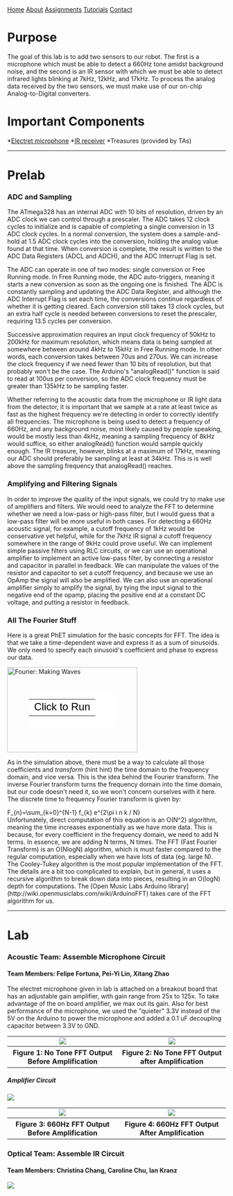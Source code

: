 <head>
<link rel="stylesheet" href="../myStyles.css">
<script type="text/javascript" src="http://latex.codecogs.com/latexit.js"></script>
</head>

<div class="top-navbar">
  <a href="../index.html">Home</a>
  <a href="../about.html">About</a>
  <a href="../assignments.html" class="current">Assignments</a>
  <a href="../tutorials.html">Tutorials</a>
  <a href="../contact.html">Contact</a>
</div>

# Purpose
The goal of this lab is to add two sensors to our robot. The first is a microphone which must be able to detect a 660Hz tone amidst background noise, and the second is an IR sensor with which we must be able to detect infrared lights blinking at 7kHz, 12kHz, and 17kHz. To process the analog data received by the two sensors, we must make use of our on-chip Analog-to-Digital converters.

# Important Components
*[Electret microphone](https://www.adafruit.com/product/1063)
*[IR receiver](https://www.digikey.com/product-detail/en/lite-on-inc/LTR-301/160-1065-ND/153270)
*Treasures (provided by TAs)

---

# Prelab
### ADC and Sampling
The ATmega328 has an internal ADC with 10 bits of resolution, driven by an ADC clock we can control through a prescaler. The ADC takes 12 clock cycles to initialize and is capable of completing a single conversion in 13 ADC clock cycles. In a normal conversion, the system does a sample-and-hold at 1.5 ADC clock cycles into the conversion, holding the analog value found at that time. When conversion is complete, the result is written to the ADC Data Registers (ADCL and ADCH), and the ADC Interrupt Flag is set.

The ADC can operate in one of two modes: single conversion or Free Running mode. In Free Running mode, the ADC auto-triggers, meaning it starts a new conversion as soon as the ongoing one is finished. The ADC is constantly sampling and updating the ADC Data Register, and although the ADC Interrupt Flag is set each time, the conversions continue regardless of whether it is getting cleared. Each conversion still takes 13 clock cycles, but an extra half cycle is needed between conversions to reset the prescaler, requiring 13.5 cycles per conversion. 

Successive approximation requires an input clock frequency of 50kHz to 200kHz for maximum resolution, which means data is being sampled at somewhere between around 4kHz to 15kHz in Free Running mode. In other words, each conversion takes between 70us and 270us. We can increase the clock frequency if we need fewer than 10 bits of resolution, but that probably won't be the case. The Arduino's "analogRead()" function is said to read at 100us per conversion, so the ADC clock frequency must be greater than 135kHz to be sampling faster.

Whether referring to the acoustic data from the microphone or IR light data from the detector, it is important that we sample at a rate at least twice as fast as the highest frequency we're detecting in order to correctly identify all frequencies. The microphone is being used to detect a frequency of 660Hz, and any background noise, most likely caused by people speaking, would be mostly less than 4kHz, meaning a sampling frequency of 8kHz would suffice, so either analogRead() function would sample quickly enough. The IR treasure, however, blinks at a maximum of 17kHz, meaning our ADC should preferably be sampling at least at 34kHz. This is is well above the sampling frequency that analogRead() reaches.

### Amplifying and Filtering Signals
In order to improve the quality of the input signals, we could try to make use of amplifiers and filters. We would need to analyze the FFT to determine whether we need a low-pass or high-pass filter, but I would guess that a low-pass filter will be more useful in both cases. For detecting a 660Hz acoustic signal, for example, a cutoff frequency of 1kHz would be conservative yet helpful, while for the 7kHz IR signal a cutoff frequency somewhere in the range of 9kHz could prove useful. We can implement simple passive filters using RLC circuits, or we can use an operational amplifier to implement an active low-pass filter, by connecting a resistor and capacitor in parallel in feedback. We can manipulate the values of the resistor and capacitor to set a cutoff frequency, and because we use an OpAmp the signal will also be amplified. We can also use an operational amplifier simply to amplify the signal, by tying the input signal to the negative end of the opamp, placing the positive end at a constant DC voltage, and putting a resistor in feedback. 

### All The Fourier Stuff
Here is a great PhET simulation for the basic concepts for FFT. The idea is that we take a time-dependent wave and express it as a sum of sinusoids. We only need to specify each sinusoid's coefficient and phase to express our data.
<div style="position: relative; width: 300px; height: 197px;"><a href="https://phet.colorado.edu/sims/fourier/fourier_en.jnlp" style="text-decoration: none;"><img src="https://phet.colorado.edu/sims/fourier/fourier-600.png" alt="Fourier: Making Waves" style="border: none;" width="300" height="197"/><div style="position: absolute; width: 200px; height: 80px; left: 50px; top: 58px; background-color: #FFF; opacity: 0.6; filter: alpha(opacity = 60);"></div><table style="position: absolute; width: 200px; height: 80px; left: 50px; top: 58px;"><tr><td style="text-align: center; color: #000; font-size: 24px; font-family: Arial,sans-serif;">Click to Run</td></tr></table></a></div>

As in the simulation above, there must be a way to calculate all those coefficients and *transform* (hint hint) the time domain to the frequency domain, and vice versa. This is the idea behind the Fourier transform. The inverse Fourier transform turns the frequency domain into the time domain, but our code doesn't need it, so we won't concern ourselves with it here.
The discrete time to frequency Fourier transform is given by:
<div lang="latex">F_{n}=\sum_{k=0}^{N-1} f_{k} e^{2\pi i n k / N}</div>
Unfortunately, direct computation of this equation is an O(N^2) algorithm, meaning the time increases exponentially as we have more data. This is because, for every coefficient in the frequency domain, we need to add N terms. In essence, we are adding N terms, N times. The FFT (Fast Fourier Transform) is an O(NlogN) algorithm, which is must faster compared to the regular computation, especially when we have lots of data (eg. large N). The Cooley-Tukey algorithm is the most popular implementation of the FFT. The details are a bit too complicated to explain, but in general, it uses a recursive algorithm to break down data into pieces, resulting in an O(logN) depth for computations. The [Open Music Labs Arduino library](http://wiki.openmusiclabs.com/wiki/ArduinoFFT) takes care of the FFT algorithm for us.

---

# Lab

### Acoustic Team: Assemble Microphone Circuit
<!--<h4 class="h4-color">-->
#### Team Members: Felipe Fortuna, Pei-Yi Lin, Xitang Zhao

The electret microphone given in lab is attached on a breakout board that has an adjustable gain amplifier, with gain range from 25x to 125x. To take advantage of the on board amplifier, we max out its gain. Also for best performance of the microphone, we used the "quieter" 3.3V instead of the 5V on the Arduino to power the microphone and added a 0.1 uF decoupling capacitor between 3.3V to GND.
<table>
<tr>
	<td align="center"><img src="Figure_1.png"></td>
	<!--alt="Wiring Setup - Read Pot Value">-->
	<!--alt="Code - Read Pot Value"-->
	<td align="center"><img src="Figure_2.png" ></td>
</tr>
<tr>
	<th>Figure 1: No Tone FFT Output Before Amplification</th>
	<th>Figure 2: No Tone FFT Output after Amplification</th>
</tr>
</table>

##### Amplifier Circuit
<img src="image4.png">
<table>
<tr>
	<td align="center"><img src="Figure_3.png"></td>
	<td align="center"><img src="Figure_4.png" ></td>
</tr>
<tr>
	<th>Figure 3: 660Hz FFT Output Before Amplification</th>
	<th>Figure 4: 660Hz FFT Output After Amplification</th>
</tr>
</table>


### Optical Team: Assemble IR Circuit
#### Team Members: Christina Chang, Caroline Chu, Ian Kranz
<img src="IR.jpg">
